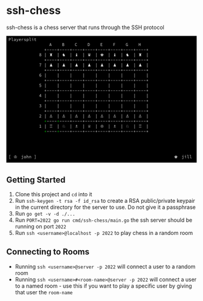 # ssh-chess
ssh-chess is a chess server that runs through the SSH protocol

![](assets/screenshot.png)

## Getting Started
1. Clone this project and `cd` into it
2. Run `ssh-keygen -t rsa -f id_rsa` to create a RSA public/private keypair in the current directory for the server to use. Do not give it a passphrase
3. Run `go get -v -d ./...`
4. Run `PORT=2022 go run cmd/ssh-chess/main.go` the ssh server should be running on port `2022` 
5. Run `ssh <username>@localhost -p 2022` to play chess in a random room

## Connecting to Rooms
- Running `ssh <username>@server -p 2022` will connect a user to a random room
- Running `ssh <username>#<room-name>@server -p 2022` will connect a user to a named room - use this if you want to play a specific user by giving that user the `room-name` 

